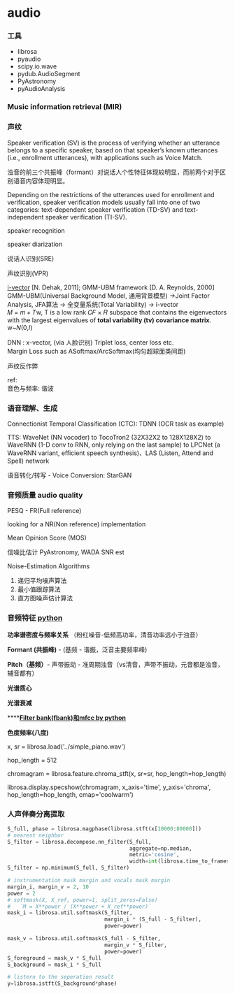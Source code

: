 # audio

### 工具

* librosa
* pyaudio
* scipy.io.wave
* pydub.AudioSegment
* PyAstronomy
* pyAudioAnalysis

### 

### Music information retrieval \(MIR\)

### 声纹

Speaker verification \(SV\) is the process of verifying whether an utterance belongs to a specific speaker, based on that speaker’s known utterances \(i.e., enrollment utterances\), with applications such as Voice Match.

浊音的前三个共振峰（formant）对说话人个性特征体现较明显，而前两个对于区别语音内容体现明显。

Depending on the restrictions of the utterances used for enrollment and verification, speaker verification models usually fall into one of two categories: text-dependent speaker verification \(TD-SV\) and text-independent speaker verification \(TI-SV\).

speaker recognition

speaker diarization

说话人识别\(SRE\)

声纹识别\(VPR\)

[i-vector](http://cslt.riit.tsinghua.edu.cn/mediawiki/images/c/cb/131104-ivector-microsoft-wj.pdf) \[N. Dehak, 2011\]; GMM-UBM framework \[D. A. Reynolds, 2000\] GMM-UBM\(Universal Background Model, 通用背景模型\) -&gt;Joint Factor Analysis, JFA算法 -&gt; 全变量系统\(Total Variability\) -&gt; i-vector  
𝑀 = 𝑚 + 𝑇w, T is a low rank 𝐶𝐹 × 𝑅 subspace that contains the eigenvectors with the largest eigenvalues of **total variability \(tv\) covariance matrix**. w~𝑁\(0,𝐼\)

DNN : x-vector, \(via 人脸识别\) Triplet loss, center loss etc.  
Margin Loss such as ASoftmax/ArcSoftmax\(均匀超球面类间距\)

声纹反作弊

ref:  
音色与频率: 谐波

### 语音理解、生成

Connectionist Temporal Classification \(CTC\): TDNN \(OCR task as example\)

TTS: WaveNet \(NN vocoder\) to TocoTron2 \(32X32X2 to 128X128X2\) to WaveRNN \(1-D conv to RNN, only relying on the last sample\) to LPCNet \(a WaveRNN variant, efficient speech synthesis\)、LAS \(Listen, Attend and Spell\) network

语音转化/转写 - Voice Conversion: StarGAN

### 音频质量 audio quality

PESQ - FR\(Full reference\)

looking for a NR\(Non reference\) implementation

Mean Opinion Score \(MOS\)

信噪比估计 PyAstronomy, WADA SNR est

Noise-Estimation Algorithms

1. 递归平均噪声算法
2. 最小值跟踪算法
3. 直方图噪声估计算法

### 音频特征 [python](https://www.kaggle.com/varanr/audio-feature-extraction)

**功率谱密度与频率关系** （粉红噪音-低频高功率，清音功率远小于浊音）

**Formant \(共振峰\)** - \(基频 - 谐振，泛音主要频率峰\)

**Pitch（基频）**- 声带振动 - 准周期浊音（vs清音，声带不振动，元音都是浊音，辅音都有）

**光谱质心**

**光谱衰减**

\*\*\*\*[**Filter bank\(fbank\)和mfcc by python**](https://haythamfayek.com/2016/04/21/speech-processing-for-machine-learning.html)

**色度频率\(八度\)**

x, sr = librosa.load\('../simple\_piano.wav'\)

hop\_length = 512

chromagram = librosa.feature.chroma\_stft\(x, sr=sr, hop\_length=hop\_length\)

librosa.display.specshow\(chromagram, x\_axis='time', y\_axis='chroma', hop\_length=hop\_length, cmap='coolwarm'\)

### 人声伴奏分离提取

```python
S_full, phase = librosa.magphase(librosa.stft(x[10000:80000]))
# nearest neighbor
S_filter = librosa.decompose.nn_filter(S_full,
                                       aggregate=np.median,
                                       metric='cosine',
                                       width=int(librosa.time_to_frames(2, sr=sr)))
S_filter = np.minimum(S_full, S_filter)

# instrumentation mask margin and vocals mask margin
margin_i, margin_v = 2, 10
power = 2
# softmask(X, X_ref, power=1, split_zeros=False)
#   `M = X**power / (X**power + X_ref**power)`
mask_i = librosa.util.softmask(S_filter,
                               margin_i * (S_full - S_filter),
                               power=power)

mask_v = librosa.util.softmask(S_full - S_filter,
                               margin_v * S_filter,
                               power=power)
S_foreground = mask_v * S_full
S_background = mask_i * S_full

# listern to the seperation result
y=librosa.istft(S_background*phase)

```





